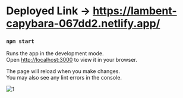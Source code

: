 
# Deployed Link -> https://lambent-capybara-067dd2.netlify.app/ 

### `npm start`

Runs the app in the development mode.\
Open [http://localhost:3000](http://localhost:3000) to view it in your browser.

The page will reload when you make changes.\
You may also see any lint errors in the console.

![1](https://user-images.githubusercontent.com/90547108/175031666-f91e54b7-b9b8-4aa8-89a2-7fcc1e0e108d.jpg)
